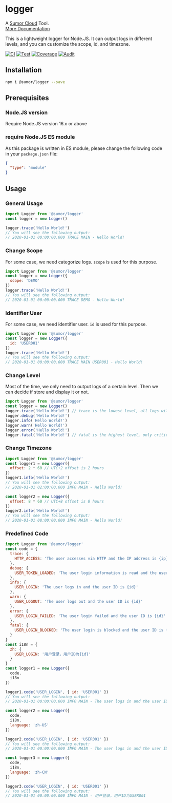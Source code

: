 # logger

A [Sumor Cloud](https://sumor.cloud) Tool.  
[More Documentation](https://sumor.cloud/logger)

This is a lightweight logger for Node.JS.
It can output logs in different levels, and you can customize the scope, id, and timezone.

[![CI](https://github.com/sumor-cloud/logger/actions/workflows/ci.yml/badge.svg)](https://github.com/sumor-cloud/logger/actions/workflows/ci.yml)
[![Test](https://github.com/sumor-cloud/logger/actions/workflows/ut.yml/badge.svg)](https://github.com/sumor-cloud/logger/actions/workflows/ut.yml)
[![Coverage](https://github.com/sumor-cloud/logger/actions/workflows/coverage.yml/badge.svg)](https://github.com/sumor-cloud/logger/actions/workflows/coverage.yml)
[![Audit](https://github.com/sumor-cloud/logger/actions/workflows/audit.yml/badge.svg)](https://github.com/sumor-cloud/logger/actions/workflows/audit.yml)

## Installation

```bash
npm i @sumor/logger --save
```

## Prerequisites

### Node.JS version

Require Node.JS version 16.x or above

### require Node.JS ES module

As this package is written in ES module,
please change the following code in your `package.json` file:

```json
{
  "type": "module"
}
```

## Usage

### General Usage

```js
import Logger from '@sumor/logger'
const logger = new Logger()

logger.trace('Hello World!')
// You will see the following output:
// 2020-01-01 00:00:00.000 TRACE MAIN - Hello World!
```

### Change Scope

For some case, we need categorize logs. `scope` is used for this purpose.

```js
import Logger from '@sumor/logger'
const logger = new Logger({
  scope: 'DEMO'
})
logger.trace('Hello World!')
// You will see the following output:
// 2020-01-01 00:00:00.000 TRACE DEMO - Hello World!
```

### Identifier User

For some case, we need identifier user. `id` is used for this purpose.

```js
import Logger from '@sumor/logger'
const logger = new Logger({
  id: 'USER001'
})
logger.trace('Hello World!')
// You will see the following output:
// 2020-01-01 00:00:00.000 TRACE MAIN USER001 - Hello World!
```

### Change Level

Most of the time, we only need to output logs of a certain level. Then we can decide if store and display it or not.

```js
import Logger from '@sumor/logger'
const logger = new Logger()
logger.trace('Hello World!') // trace is the lowest level, all logs will be output
logger.debug('Hello World!')
logger.info('Hello World!')
logger.warn('Hello World!')
logger.error('Hello World!')
logger.fatal('Hello World!') // fatal is the highest level, only critical error will be output
```

### Change Timezone

```js
import Logger from '@sumor/logger'
const logger1 = new Logger({
  offset: 2 * 60 // UTC+2 offset is 2 hours
})
logger1.info('Hello World!')
// You will see the following output:
// 2020-01-01 02:00:00.000 INFO MAIN - Hello World!

const logger2 = new Logger({
  offset: 8 * 60 // UTC+8 offset is 8 hours
})
logger2.info('Hello World!')
// You will see the following output:
// 2020-01-01 08:00:00.000 INFO MAIN - Hello World!
```

### Predefined Code

```js
import Logger from '@sumor/logger'
const code = {
  trace: {
    HTTP_ACCESS: 'The user accesses via HTTP and the IP address is {ip}'
  },
  debug: {
    USER_TOKEN_LOADED: 'The user login information is read and the user ID is {id}'
  },
  info: {
    USER_LOGIN: 'The user logs in and the user ID is {id}'
  },
  warn: {
    USER_LOGOUT: 'The user logs out and the user ID is {id}'
  },
  error: {
    USER_LOGIN_FAILED: 'The user login failed and the user ID is {id}'
  },
  fatal: {
    USER_LOGIN_BLOCKED: 'The user login is blocked and the user ID is {id}'
  }
}
const i18n = {
  zh: {
    USER_LOGIN: '用户登录，用户ID为{id}'
  }
}
const logger1 = new Logger({
  code,
  i18n
})

logger1.code('USER_LOGIN', { id: 'USER001' })
// You will see the following output:
// 2020-01-01 00:00:00.000 INFO MAIN - The user logs in and the user ID is USER001

const logger2 = new Logger({
  code,
  i18n,
  language: 'zh-US'
})

logger2.code('USER_LOGIN', { id: 'USER001' })
// You will see the following output:
// 2020-01-01 00:00:00.000 INFO MAIN - The user logs in and the user ID is USER001

const logger3 = new Logger({
  code,
  i18n,
  language: 'zh-CN'
})

logger3.code('USER_LOGIN', { id: 'USER001' })
// You will see the following output:
// 2020-01-01 00:00:00.000 INFO MAIN - 用户登录，用户ID为USER001
```
